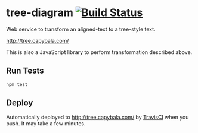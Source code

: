 tree-diagram [![Build Status](https://travis-ci.org/capybala/tree-diagram.svg?branch=master)](https://travis-ci.org/capybala/tree-diagram)
============

Web service to transform an aligned-text to a tree-style text.

http://tree.capybala.com/

This is also a JavaScript library to perform transformation described above.

Run Tests
---------

```
npm test
```

Deploy
------

Automatically deployed to http://tree.capybala.com/ by [TravisCI](https://travis-ci.org/capybala/tree-diagram) when you push.
It may take a few minutes.
